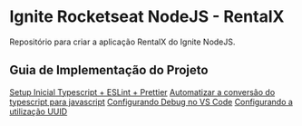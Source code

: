 # Ignite Rocketseat NodeJS - RentalX
Repositório para criar a aplicação RentalX do Ignite NodeJS.

## Guia de Implementação do Projeto

[Setup Inicial Typescript + ESLint + Prettier](https://github.com/lcnunes09/ignite-nodejs-rentalx/blob/main/learnings-and-implementation-guide/01-initial-setup-typescript-eslint-prettier.md)
[Automatizar a conversão do typescript para javascript](https://github.com/lcnunes09/ignite-nodejs-rentalx/blob/main/learnings-and-implementation-guide/02-automate-typescript-compile.md)
[Configurando Debug no VS Code](https://github.com/lcnunes09/ignite-nodejs-rentalx/blob/main/learnings-and-implementation-guide/03-debug-configure.md)
[Configurando a utilização UUID](https://github.com/lcnunes09/ignite-nodejs-rentalx/blob/main/learnings-and-implementation-guide/04-uuid-configuration.md)



